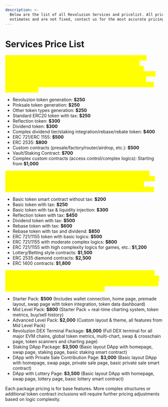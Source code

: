 ```yaml
---
description: >-
  Below are the list of all Revoluzion Services and pricelist. All prices are
  estimates and are not fixed, contact us for the most accurate pricing.
---
```


# Services Price List

<mark style="color:yellow;">**AUDIT SERVICES Our audit procedures are meticulously executed, typically concluded within a 24-hour timeframe. Complex logic evaluations may necessitate additional time and analysis. Unless otherwise communicated by Revoluzion, there's no specific timeframe guarantee. We offer one complimentary revision, with subsequent revisions billed at an additional 50% of the total fee. Below is the audit price structure:**</mark>

* Revoluzion token generation: **$250**
* Pinksale token generation: **$250**
* Other token types generation: **$250**
* Standard ERC20 token with tax: **$250**
* Reflection token: **$300**
* Dividend token: **$300**
* Complex dividend tier/staking integration/rebase/rebate token: **$400**
* ERC 721/ERC 1155: **$500**
* ERC 2535: **$800**
* Custom contracts (presale/factory/router/airdrop, etc.): **$500**
* Vault/Staking Contract: **$700**
* Complex custom contracts (access control/complex logics): Starting from **$1,000**

<mark style="color:yellow;">**SMART CONTRACT SERVICES Developing smart contracts typically requires between 24 to 120 hours, contingent on the complexity of the logic. We offer one complimentary minor revision, with additional changes costing 50% of the total charge. Below is the price structure:**</mark>

* Basic token smart contract without tax: **$200**
* Basic token with tax: **$250**
* Basic token with tax & liquidity injection: **$300**
* Reflection token with tax: **$450**
* Dividend token with tax: **$500**
* Rebase token with tax: **$600**
* Rebase token with tax and dividend: **$850**
* ERC 721/1155 token with basic logics: **$500**
* ERC 721/1155 with moderate complex logics: **$800**
* ERC 721/1155 with high complexity logics for games, etc.: **$1,200**
* Lottery/Betting style contracts: **$1,500**
* ERC 2535 diamond contracts: **$2,500**
* ERC 1400 contracts: **$1,800**

<mark style="color:yellow;">**DECENTRALIZED APP (DAPP) DEVELOPMENT The timeframe for DApp completion is contingent on logic complexity. We provide one free minor change, with further adjustments incurring additional charges based on the scope of work. Here's the package pricing:**</mark>

* Starter Pack: **$500** (Includes wallet connection, home page, premade layout, swap page with token integration, token data dashboard)
* Mid Level Pack: **$800** (Starter Pack + real-time charting system, token metrics, buy/sell history)
* Advanced Level Pack: **$2,000** (Custom layout & theme, all features from Mid Level Pack)
* Revoluzion DEX Terminal Package: **$8,000** (Full DEX terminal for all major EVM chains, global token metrics, multi-chart, swap & crosschain page, token scanners and charting page)
* Staking DApp Package: **$3,500** (Basic layout DApp with homepage, swap page, staking page, basic staking smart contract)
* DApp with Private Sale Contribution Page: **$3,000** (Basic layout DApp with homepage, swap page, private sale page, basic private sale smart contract)
* DApp with Lottery Page: **$3,500** (Basic layout DApp with homepage, swap page, lottery page, basic lottery smart contract)

Each package pricing is for base features. More complex structures or additional token contract inclusions will require further pricing adjustments based on logic complexity.
